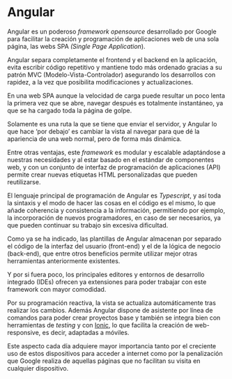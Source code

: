 # Angular

Angular es un poderoso _framework opensource_ desarrollado por Google para facilitar la creación y programación de aplicaciones web de una sola página, las webs SPA _\(Single Page_ _Application_\).

Angular separa completamente el frontend y el backend en la aplicación, evita escribir código repetitivo y mantiene todo más ordenado gracias a su patrón MVC \(Modelo-Vista-Controlador\) asegurando los desarrollos con rapidez, a la vez que posibilita modificaciones y actualizaciones.

En una web SPA aunque la velocidad de carga puede resultar un poco lenta la primera vez que se abre, navegar después es totalmente instantáneo, ya que se ha cargado toda la página de golpe.

Solamente es una ruta la que se tiene que enviar el servidor, y Angular lo que hace ‘por debajo’ es cambiar la vista al navegar para que dé la apariencia de una web normal, pero de forma más dinámica.

Entre otras ventajas, este _framework_ es modular y escalable adaptándose a nuestras necesidades y al estar basado en el estándar de componentes web, y con un conjunto de interfaz de programación de aplicaciones \(API\) permite crear nuevas etiquetas HTML personalizadas que pueden reutilizarse.

El lenguaje principal de programación de Angular es _Typescript_, y así toda la sintaxis y el modo de hacer las cosas en el código es el mismo, lo que añade coherencia y consistencia a la información, permitiendo por ejemplo, la incorporación de nuevos programadores, en caso de ser necesarios, ya que pueden continuar su trabajo sin excesiva dificultad.

Como ya se ha indicado, las plantillas de Angular almacenan por separado el código de la interfaz del usuario \(front-end\) y el de la lógica de negocio \(back-end\), que entre otros beneficios permite utilizar mejor otras herramientas anteriormente existentes.

Y por si fuera poco, los principales editores y entornos de desarrollo integrado \(IDEs\) ofrecen ya extensiones para poder trabajar con este framework con mayor comodidad.

Por su programación reactiva, la vista se actualiza automáticamente tras realizar los cambios. Además Angular dispone de asistente por línea de comandos para poder crear proyectos base y también se integra bien con herramientas de _testing_ y con [Ionic](https://www.qualitydevs.com/2019/05/31/que-es-ionic-desarrollador-web/), lo que facilita la creación de web-responsive, es decir, adaptadas a móviles.

Este aspecto cada día adquiere mayor importancia tanto por el creciente uso de estos dispositivos para acceder a internet como por la penalización que Google realiza de aquellas páginas que no facilitan su visita en cualquier dispositivo.

